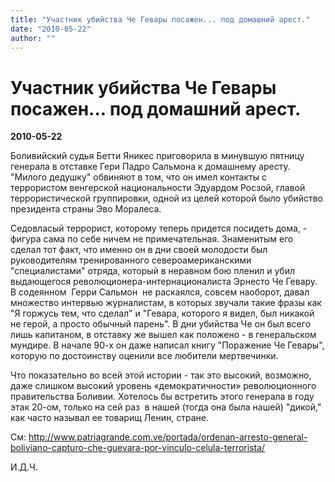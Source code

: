 ```yaml
---
title: "Участник убийства Че Гевары посажен... под домашний арест."
date: "2010-05-22"
author: ""
---
```


# Участник убийства Че Гевары посажен... под домашний арест.

**2010-05-22** 

Боливийский судья Бетти Яникес приговорила в минувшую пятницу генерала в отставке Гери Падро Сальмона к домашнему аресту. "Милого дедушку" обвиняют в том, что он имел контакты с террористом венгерской национальности Эдуардом Росзой, главой террористической группировки, одной из целей которой было убийство президента страны Эво Моралеса.

Седовласый террорист, которому теперь придется посидеть дома, - фигура сама по себе ничем не примечательная. Знаменитым его сделал тот факт, что именно он в дни своей молодости был руководителям тренированного североамериканскими "специалистами" отряда, который в неравном бою пленил и убил выдающегося революционера-интернационалиста Эрнесто Че Гевару. В содеянном  Герри Сальмон  не раскаялся, совсем наоборот, давал множество интервью журналистам, в которых звучали такие фразы как "Я горжусь тем, что сделал" и "Гевара, которого я видел, был никакой не герой, а просто обычный парень". В дни убийства Че он был всего лишь капитаном, в отставку же вышел как положено - в генеральском мундире. В начале 90-х он даже написал книгу "Поражение Че Гевары", которую по достоинству оценили все любители мертвечинки.

Что показательно во всей этой истории - так это высокий, возможно, даже слишком высокий уровень «демократичности» революционного правительства Боливии. Хотелось бы встретить этого генерала в году этак 20-ом, только на сей раз  в нашей (тогда она была нашей) "дикой," как часто называл ее товарищ Ленин, стране.

См: http://www.patriagrande.com.ve/portada/ordenan-arresto-general-boliviano-capturo-che-guevara-por-vinculo-celula-terrorista/

И.Д.Ч.
